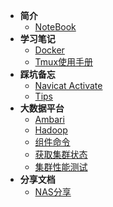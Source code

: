 * **简介**
	* [NoteBook](/)
* **学习笔记**
    * [Docker](docs/15851014788126.md)
    * [Tmux使用手册](docs/15897067934955.md)
* **踩坑备忘**
    * [Navicat Activate](/docs/navicat.md)
    * [Tips](/docs/tips.md)
* **大数据平台**
    * [Ambari](/docs/ambari.md)
    * [Hadoop](/docs/hadoop.md)
    * [组件命令](/docs/hadoop-command-line.md)
    * [获取集群状态](/docs/get-cluster-state.md)
    * [集群性能测试](/docs/benchmark.md)
* **分享文档**
    * [NAS分享](/docs/nas-share.md)